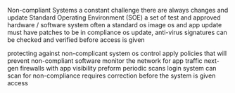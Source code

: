 Non-compliant Systems
	a constant challenge 
		there are always changes and update
	Standard Operating Environment (SOE)
		a set of test and approved hardware / software system
		often a standard os image
	os and app update
		must have patches to be in compliance
		os update, anti-virus signatures
		can be checked and verified before access is given
	
protecting against non-complicant system 
	os control 
	apply policies that will prevent non-compliant software
monitor the network for app traffic
	next-gen firewalls with app visibility
preform periodic scans
	login system can scan for non-compliance
	requires correction before the system is given access